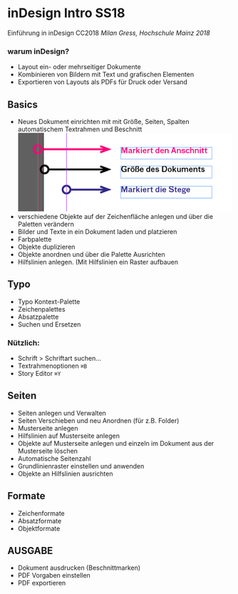 # inDesign Intro SS18
Einführung in inDesign CC2018
*Milan Gress, Hochschule Mainz 2018*

### warum inDesign?
- Layout ein- oder mehrseitiger Dokumente
- Kombinieren von Bildern mit Text und grafischen Elementen
- Exportieren von Layouts als PDFs für Druck oder Versand

## Basics
- Neues Dokument einrichten mit mit Größe, Seiten, Spalten automatischem Textrahmen und Beschnitt
![](Bilder/raender.png)
- verschiedene Objekte auf der Zeichenfläche anlegen und über die Paletten verändern
- Bilder und Texte in ein Dokument laden und platzieren
- Farbpalette
- Objekte duplizieren
- Objekte anordnen und über die Palette Ausrichten
- Hilfslinien anlegen. (Mit Hilfslinien ein Raster aufbauen


## Typo

- Typo Kontext-Palette
- Zeichenpalettes
- Absatzpalette
- Suchen und Ersetzen

### Nützlich:
- Schrift > Schriftart suchen…
- Textrahmenoptionen `⌘B`
- Story Editor `⌘Y`

## Seiten

- Seiten anlegen und Verwalten
- Seiten Verschieben und neu Anordnen (für z.B. Folder)
- Musterseite anlegen
- Hilfslinien auf Musterseite anlegen
- Objekte auf Musterseite anlegen und einzeln im Dokument aus der Musterseite löschen
- Automatische Seitenzahl
- Grundlinienraster einstellen und anwenden
- Objekte an Hilfslinien ausrichten


## Formate

- Zeichenformate
- Absatzformate
- Objektformate


## AUSGABE

- Dokument ausdrucken (Beschnittmarken)
- PDF Vorgaben einstellen
- PDF exportieren
